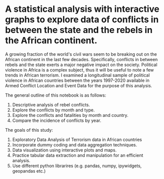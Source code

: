 # A statistical analysis with interactive graphs to explore data of conflicts in between the state and the rebels in the African continent. 

A growing fraction of the world's civil wars seem to be breaking out on the African continent in the last few decades. Specifically, conflicts in between rebels and the state exerts a major negative impact on the society. Political violence in Africa is a complex subject, thus it will be useful to note a few trends in African terrorism. I examined a longitudinal sample of political violence in African countries between the years 1997-2020 available in Armed Conflict Location and Event Data for the purpose of this analysis.

The general outline of this notebook is as follows:
1. Descriptive analysis of rebel conflicts.
2. Explore the conflicts by month and type.
3. Explore the conflicts and fatalities by month and country.
4. Compare the incidence of conflicts by year.

The goals of this study:
1. Exploratory Data Analysis of Terrorism data in African countries
2. Incorporate dummy coding and data aggregation techniques.
3. Data visualization using interactive plots and maps.
4. Practice tabular data extraction and manipulation for an efficient analysis.
5. Use different python librarires (e.g. pandas, numpy, ipywidgets, geopandas etc.)
